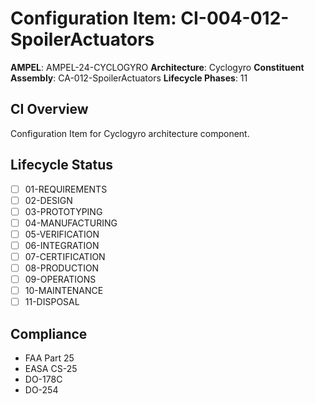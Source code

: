 # Configuration Item: CI-004-012-SpoilerActuators

**AMPEL**: AMPEL-24-CYCLOGYRO
**Architecture**: Cyclogyro
**Constituent Assembly**: CA-012-SpoilerActuators
**Lifecycle Phases**: 11

## CI Overview
Configuration Item for Cyclogyro architecture component.

## Lifecycle Status
- [ ] 01-REQUIREMENTS
- [ ] 02-DESIGN
- [ ] 03-PROTOTYPING
- [ ] 04-MANUFACTURING
- [ ] 05-VERIFICATION
- [ ] 06-INTEGRATION
- [ ] 07-CERTIFICATION
- [ ] 08-PRODUCTION
- [ ] 09-OPERATIONS
- [ ] 10-MAINTENANCE
- [ ] 11-DISPOSAL

## Compliance
- FAA Part 25
- EASA CS-25
- DO-178C
- DO-254
